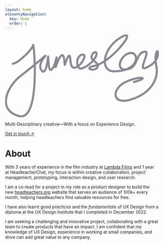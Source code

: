 ```yaml
---
layout: home
eleventyNavigation:
  key: Home
  order: 1
---
```


<div class='signature-container'><svg class='st0' width="1789" height="959" viewBox="0 0 1789 959" fill="none" stroke-linejoin="round" stroke-linecap="round" xmlns="http://www.w3.org/2000/svg"><path class='signature' d="M89.8226 338.981C158.963 328.001 318.403 170.201 325.943 122.751C333.483 75.3011 419.003 1018.77 159.223 944.881C-100.557 870.991 24.1726 601.591 177.323 482.381C701.013 74.7312 343.763 291.611 419.893 410.671C466.073 482.901 491.883 338.161 498.123 268.231C504.363 198.301 497.433 435.871 536.033 409.391C574.633 382.921 588.983 295.541 598.093 269.121C607.203 242.711 568.273 438.461 595.583 359.281C622.893 280.101 641.683 247.531 660.903 240.011C680.123 232.491 688.503 275.781 692.583 346.261C694.373 377.231 712.553 268.621 741.033 248.191C769.513 227.761 745.473 367.631 792.773 382.651C864.293 405.361 972.163 221.111 898.753 233.811C812.783 248.691 825.643 415.911 891.043 394.261C985.983 362.841 1071.33 263.831 1063 217.611C1054.67 171.391 959.993 256.581 1032.73 305.251C1105.47 353.921 1080.18 394.521 1036.24 405.551C992.293 416.581 937.773 382.971 1029.67 366.301C1230.44 329.901 1535.58 -60.2689 1373.21 19.8011C1134.59 137.471 1092.88 427.101 1266.6 427.101C1583.82 427.101 1565.98 168.841 1429.65 221.491C1331.67 259.331 1283.3 422.191 1414.41 404.681C1551.97 386.321 1514.43 233.481 1610.19 201.611C1723.73 163.831 1514.46 445.871 1648.67 381.801C1759.6 328.851 1779 264.081 1779 212.341C1779 160.601 1730.02 221.321 1759.48 364.851C1788.95 508.381 1702.78 677.011 1470.67 751.801C1238.56 826.591 1237.95 633.201 1394.44 554.881C1550.93 476.561 1709.18 493.801 1498.58 550.731" stroke="#898993" stroke-width="24" stroke-miterlimit="10"/></svg></div>

Multi-Desciplinary creative&mdash;With a focus on Experience Design.

[Get in touch ↗](mailto:james.coy.design@gmail.com)

# About
With 3 years of experience in the film industry at [Lambda Films](https://www.lambdafilms.co.uk) and 1 year at HeadteacherChat, my focus is within creative collaboration, project management, prototyping, interaction design, and user research.

I am a co-lead for a project in my role as a product designer to build the new [headteachers.org](http://headteachers.org/) website that serves an audience of 100k+ every month, helping headteachers find valuable resources for free.

I have also learnt *good practices* and the *fundamentals* of UX Design from a diploma at the UX Design Institute that I completed in December 2022.

I am seeking a challenging and innovative project, collaborating with a great team to create products that have an impact. I am confident that my knowledge of UX Design, experience in working at small companies, and drive can add great value to any company.
